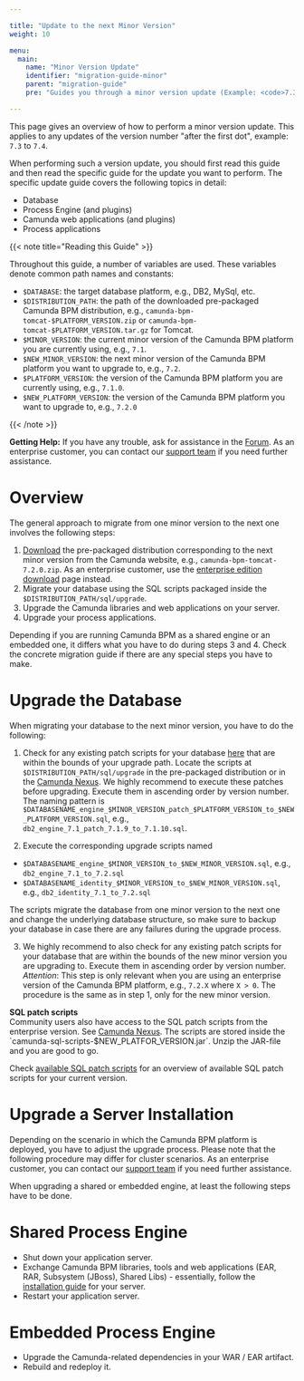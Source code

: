 ```yaml
---

title: "Update to the next Minor Version"
weight: 10

menu:
  main:
    name: "Minor Version Update"
    identifier: "migration-guide-minor"
    parent: "migration-guide"
    pre: "Guides you through a minor version update (Example: <code>7.3</code> to <code>7.4</code>)"

---
```


This page gives an overview of how to perform a minor version update. This applies to any updates of the version number "after the first dot", example: `7.3` to `7.4`.

When performing such a version update, you should first read this guide and then read the specific guide for the update you want to perform. The specific update guide covers the following topics in detail:

  * Database
  * Process Engine (and plugins)
  * Camunda web applications (and plugins)
  * Process applications

{{< note title="Reading this Guide" >}}

Throughout this guide, a number of variables are used. These variables denote common path names and constants:

* `$DATABASE`: the target database platform, e.g., DB2, MySql, etc.
* `$DISTRIBUTION_PATH`: the path of the downloaded pre-packaged Camunda BPM distribution, e.g., `camunda-bpm-tomcat-$PLATFORM_VERSION.zip` or `camunda-bpm-tomcat-$PLATFORM_VERSION.tar.gz` for Tomcat.
* `$MINOR_VERSION`: the current minor version of the Camunda BPM platform you are currently using, e.g., `7.1`.
* `$NEW_MINOR_VERSION`: the next minor version of the Camunda BPM platform you want to upgrade to, e.g., `7.2`.
* `$PLATFORM_VERSION`: the version of the Camunda BPM platform you are currently using, e.g., `7.1.0`.
* `$NEW_PLATFORM_VERSION`: the version of the Camunda BPM platform you want to upgrade to, e.g., `7.2.0`

{{< /note >}}

**Getting Help:** If you have any trouble, ask for assistance in the [Forum](http://camunda.org/community/forum.html). As an enterprise customer, you can contact our [support team](https://app.camunda.com/jira/browse/SUPPORT) if you need further assistance.

# Overview

The general approach to migrate from one minor version to the next one involves the following steps:

1. [Download](http://camunda.org/download/) the pre-packaged distribution corresponding to the next minor version from the Camunda website, e.g., `camunda-bpm-tomcat-7.2.0.zip`. As an enterprise customer, use the [enterprise edition download](ref:/enterprise/#downloads) page instead.
2. Migrate your database using the SQL scripts packaged inside the `$DISTRIBUTION_PATH/sql/upgrade`.
3. Upgrade the Camunda libraries and web applications on your server.
4. Upgrade your process applications.

Depending if you are running Camunda BPM as a shared engine or an embedded one, it differs what you have to do during steps 3 and 4.
Check the concrete migration guide if there are any special steps you have to make.


# Upgrade the Database

When migrating your database to the next minor version, you have to do the following:

1. Check for any existing patch scripts for your database [here] that are within the bounds of your upgrade path.
 Locate the scripts at `$DISTRIBUTION_PATH/sql/upgrade` in the pre-packaged distribution or in the [Camunda Nexus](https://app.camunda.com/nexus/content/groups/public/org/camunda/bpm/distro/camunda-sql-scripts/).
 We highly recommend to execute these patches before upgrading. Execute them in ascending order by version number.
 The naming pattern is `$DATABASENAME_engine_$MINOR_VERSION_patch_$PLATFORM_VERSION_to_$NEW_PLATFORM_VERSION.sql`, e.g., `db2_engine_7.1_patch_7.1.9_to_7.1.10.sql`.

2. Execute the corresponding upgrade scripts named
 * `$DATABASENAME_engine_$MINOR_VERSION_to_$NEW_MINOR_VERSION.sql`, e.g., `db2_engine_7.1_to_7.2.sql`
 * `$DATABASENAME_identity_$MINOR_VERSION_to_$NEW_MINOR_VERSION.sql`, e.g., `db2_identity_7.1_to_7.2.sql`

 The scripts migrate the database from one minor version to the next one and change the underlying database structure, so make sure to backup your database in case there are any failures during the upgrade process.

3. We highly recommend to also check for any existing patch scripts for your database that are within the bounds of the new minor version you are upgrading to. Execute them in ascending order by version number.
 _Attention_: This step is only relevant when you are using an enterprise version of the Camunda BPM platform, e.g., `7.2.X` where `X > 0`.
 The procedure is the same as in step 1, only for the new minor version.

<div class="alert alert-info">
  <strong>SQL patch scripts</strong><br>
  Community users also have access to the SQL patch scripts from the enterprise version. See <a href="https://app.camunda.com/nexus/content/groups/public/org/camunda/bpm/distro/camunda-sql-scripts/">Camunda Nexus</a>.
  The scripts are stored inside the `camunda-sql-scripts-$NEW_PLATFOR_VERSION.jar`. Unzip the JAR-file and you are good to go.
</div>

Check [available SQL patch scripts](ref:/guides/migration-guide/#patch-level-upgrade-upgrade-your-database-available-sql-patch-scripts) for an overview of available SQL patch scripts for your current version.

[here]: ref:/guides/migration-guide/#patch-level-upgrade-upgrade-your-database-available-sql-patch-scripts


# Upgrade a Server Installation

Depending on the scenario in which the Camunda BPM platform is deployed, you have to adjust the upgrade process.
Please note that the following procedure may differ for cluster scenarios.
As an enterprise customer, you can contact our [support team](https://app.camunda.com/jira/browse/SUPPORT) if you need further assistance.

When upgrading a shared or embedded engine, at least the following steps have to be done.

# Shared Process Engine

* Shut down your application server.
* Exchange Camunda BPM libraries, tools and web applications (EAR, RAR, Subsystem (JBoss), Shared Libs) - essentially, follow the [installation guide](ref:/guides/installation-guide/) for your server.
* Restart your application server.

# Embedded Process Engine

* Upgrade the Camunda-related dependencies in your WAR / EAR artifact.
* Rebuild and redeploy it.